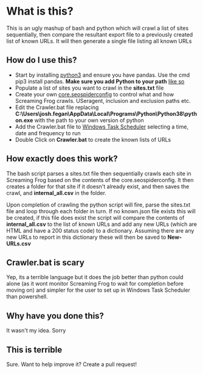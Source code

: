 # What is this?
This is an ugly mashup of bash and python which will crawl a list of sites sequentially, then compare the resultant export file to a previously created list of known URLs. It will then generate a single file listing all known URLs

## How do I use this?
* Start by installing [python3](https://www.python.org/downloads/) and ensure you have pandas. Use the cmd pip3 install pandas. **Make sure you add Python to your path** [like so](https://vgkits.org/blog/wp-content/uploads/2018/05/windows-add-python-path.jpg)
* Populate a list of sites you want to crawl in the **sites.txt** file
* Create your own [core.seospiderconfig](https://www.screamingfrog.co.uk/11-little-known-features/#:~:text=Using%2520Saved%2520Configuration%2520Profiles%2520With%2520The%2520CLI+screaming+frog) to control what and how Screaming Frog crawls. USeragent, inclusion and exclusion paths etc.
* Edit the Crawler.bat file replacing **C:\Users\josh.fegan\AppData\Local\Programs\Python\Python38\python.exe** with the path to your own version of python
* Add the Crawler.bat file to [Windows Task Scheduler](https://www.thewindowsclub.com/how-to-schedule-batch-file-run-automatically-windows-7
) selecting a time, date and frequency to run
* Double Click on **Crawler.bat** to create the known lists of URLs

## How exactly does this work?
The bash script parses a sites.txt file then sequentially crawls each site in Screaming Frog based on the contents of the core.seospiderconfig. It then creates a folder for that site if it doesn't already exist, and then saves the crawl, and **internal_all.csv** in the folder.

Upon completion of crawling the python script will fire, parse the sites.txt file and loop through each folder in turn. If no known.json file exists this will be created, if this file does exist the script will compare the contents of **internal_all.csv** to the list of known URLs and add any new URLs (which are HTML and have a 200 status code) to a dictionary. Assuming there are any new URLs to report in this dictionary these will then be saved to **New-URLs.csv**

## Crawler.bat is scary
Yep, its a terrible language but it does the job better than python could alone (as it wont monitor Screaming Frog to wait for completion before moving on) and simpler for the user to set up in Windows Task Scheduler than powershell.

## Why have you done this?
It wasn't my idea. Sorry

## This is terrible
Sure. Want to help improve it? Create a pull request!